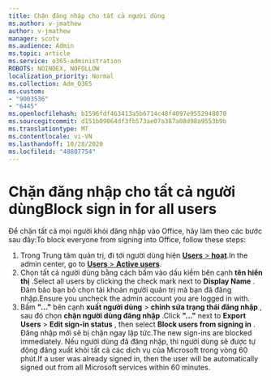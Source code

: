 ```yaml
---
title: Chặn đăng nhập cho tất cả người dùng
ms.author: v-jmathew
author: v-jmathew
manager: scotv
ms.audience: Admin
ms.topic: article
ms.service: o365-administration
ROBOTS: NOINDEX, NOFOLLOW
localization_priority: Normal
ms.collection: Adm_O365
ms.custom:
- "9003536"
- "6445"
ms.openlocfilehash: b1596fdf463413a5b6714c48f4097e9552948070
ms.sourcegitcommit: d151b09064df3fb573ae07a387a08d98a9553b9b
ms.translationtype: MT
ms.contentlocale: vi-VN
ms.lasthandoff: 10/28/2020
ms.locfileid: "48807754"
---
```

# <a name="block-sign-in-for-all-users"></a><span data-ttu-id="86e6c-102">Chặn đăng nhập cho tất cả người dùng</span><span class="sxs-lookup"><span data-stu-id="86e6c-102">Block sign in for all users</span></span>

<span data-ttu-id="86e6c-103">Để chặn tất cả mọi người khỏi đăng nhập vào Office, hãy làm theo các bước sau đây:</span><span class="sxs-lookup"><span data-stu-id="86e6c-103">To block everyone from signing into Office, follow these steps:</span></span>

1. <span data-ttu-id="86e6c-104">Trong Trung tâm quản trị, đi tới người dùng hiện [ **Users**  >  **hoạt**](https://admin.microsoft.com/Adminportal/Home?source=applauncher#/users).</span><span class="sxs-lookup"><span data-stu-id="86e6c-104">In the admin center, go to [**Users** > **Active users**](https://admin.microsoft.com/Adminportal/Home?source=applauncher#/users).</span></span>
2. <span data-ttu-id="86e6c-105">Chọn tất cả người dùng bằng cách bấm vào dấu kiểm bên cạnh **tên hiển thị** .</span><span class="sxs-lookup"><span data-stu-id="86e6c-105">Select all users by clicking the check mark next to **Display Name** .</span></span> <span data-ttu-id="86e6c-106">Đảm bảo bạn bỏ chọn tài khoản người quản trị mà bạn đã đăng nhập.</span><span class="sxs-lookup"><span data-stu-id="86e6c-106">Ensure you uncheck the admin account you are logged in with.</span></span>
3. <span data-ttu-id="86e6c-107">Bấm **"..."** bên cạnh **xuất người dùng**  >  **chỉnh sửa trạng thái đăng nhập** , sau đó chọn **chặn người dùng đăng nhập** .</span><span class="sxs-lookup"><span data-stu-id="86e6c-107">Click **"..."** next to **Export Users** > **Edit sign-in status** , then select **Block users from signing in** .</span></span> <span data-ttu-id="86e6c-108">Đăng nhập mới sẽ bị chặn ngay lập tức.</span><span class="sxs-lookup"><span data-stu-id="86e6c-108">The new sign-ins are blocked immediately.</span></span> <span data-ttu-id="86e6c-109">Nếu người dùng đã đăng nhập, thì người dùng sẽ được tự động đăng xuất khỏi tất cả các dịch vụ của Microsoft trong vòng 60 phút.</span><span class="sxs-lookup"><span data-stu-id="86e6c-109">If a user was already signed in, then the user will be automatically signed out from all Microsoft services within 60 minutes.</span></span>

